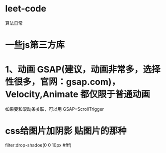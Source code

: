 # leet-code
算法日常
# 一些js第三方库
# 1、动画 GSAP(建议，动画非常多，选择性很多，官网：gsap.com)，Velocity,Animate 都仅限于普通动画

  如果要和滚动条关联，可以用 GSAP+ScrollTrigger
  
# css给图片加阴影 贴图片的那种 
  filter:drop-shadoe(0 0 10px #fff)
